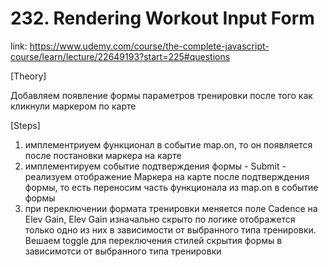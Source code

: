 # 232. Rendering Workout Input Form

link: https://www.udemy.com/course/the-complete-javascript-course/learn/lecture/22649193?start=225#questions



[Theory]

Добавляем появление формы параметров тренировки после того как кликнули маркером по карте







[Steps]
1) имплементриуем функционал в событие map.on, то он появляется после постановки маркера на карте
2) имплементируем событие подтверждения формы - Submit - реализуем отображение Маркера на карте после подтверждения формы, то есть переносим часть функционала из map.on в событие формы
3) при переключении формата тренировки меняется поле  Cadence на Elev Gain, Elev Gain изначально скрыто по логике отображется только одно из них в зависимости от выбранного типа тренировки. Вешаем toggle для переключения стилей скрытия формы в зависимотси от выбранного типа тренировки

